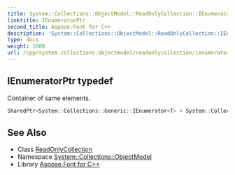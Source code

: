 ```yaml
---
title: System::Collections::ObjectModel::ReadOnlyCollection::IEnumeratorPtr typedef
linktitle: IEnumeratorPtr
second_title: Aspose.Font for C++
description: 'System::Collections::ObjectModel::ReadOnlyCollection::IEnumeratorPtr typedef. Container of same elements in C++.'
type: docs
weight: 1600
url: /cpp/system.collections.objectmodel/readonlycollection/ienumeratorptr/
---
```

## IEnumeratorPtr typedef


Container of same elements.

```cpp
SharedPtr<System::Collections::Generic::IEnumerator<T> > System::Collections::ObjectModel::ReadOnlyCollection< T >::IEnumeratorPtr
```

## See Also

* Class [ReadOnlyCollection](../)
* Namespace [System::Collections::ObjectModel](../../)
* Library [Aspose.Font for C++](../../../)
